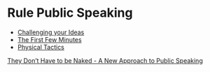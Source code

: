 # Rule Public Speaking

- [Challenging your Ideas](https://github.com/jakiiii/Public-Speaking/blob/master/01.%20Challenging%20Your%20Ideas/01.GoalofPresentation.MD)
- [The First Few Minutes](https://github.com/jakiiii/Public-Speaking/blob/master/02.%20The%20First%20Few%20Minitues/FirstFewMinutes.MD)
- [Physical Tactics](https://github.com/jakiiii/Public-Speaking/blob/master/03.%20Physical%20Tactics/PhysicalTactics.MD)

[They Don’t Have to be Naked - A New Approach to Public Speaking](https://github.com/jakiiii/Public-Speaking/blob/master/They%20Don%E2%80%99t%20Have%20to%20be%20Naked%20-%20A%20New%20Approach%20to%20Public%20Speaking.pdf)

